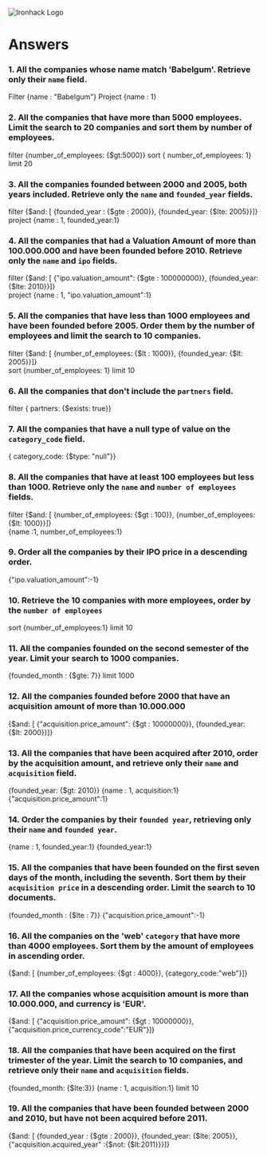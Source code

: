 ![Ironhack Logo](https://i.imgur.com/1QgrNNw.png)

# Answers

### 1. All the companies whose name match 'Babelgum'. Retrieve only their `name` field.

Filter {name : "Babelgum"}
Project {name : 1}



### 2. All the companies that have more than 5000 employees. Limit the search to 20 companies and sort them by **number of employees**.


filter {number_of_employees: {$gt:5000}}
sort { number_of_employees: 1}
limit 20

### 3. All the companies founded between 2000 and 2005, both years included. Retrieve only the `name` and `founded_year` fields.

filter {$and: [ {founded_year : {$gte : 2000}}, {founded_year: {$lte: 2005}}]} 
project {name : 1, founded_year:1}

### 4. All the companies that had a Valuation Amount of more than 100.000.000 and have been founded before 2010. Retrieve only the `name` and `ipo` fields.

filter {$and: [ {"ipo.valuation_amount": {$gte : 100000000}}, {founded_year: {$lte: 2010}}]}  
project {name : 1, "ipo.valuation_amount":1}


### 5. All the companies that have less than 1000 employees and have been founded before 2005. Order them by the number of employees and limit the search to 10 companies.

filter {$and: [ {number_of_employees: {$lt : 1000}}, {founded_year: {$lt: 2005}}]}  
sort {number_of_employees: 1}
limit 10

### 6. All the companies that don't include the `partners` field.

filter { partners: {$exists: true}}

### 7. All the companies that have a null type of value on the `category_code` field.

{ category_code: {$type: "null"}}

### 8. All the companies that have at least 100 employees but less than 1000. Retrieve only the `name` and `number of employees` fields.

filter {$and: [ {number_of_employees: {$gt : 100}}, {number_of_employees: {$lt: 1000}}]}  
{name :1, number_of_employees:1}

### 9. Order all the companies by their IPO price in a descending order.

{"ipo.valuation_amount":-1}

### 10. Retrieve the 10 companies with more employees, order by the `number of employees`

sort {number_of_employees:1}
limit 10


### 11. All the companies founded on the second semester of the year. Limit your search to 1000 companies.

{founded_month : {$gte: 7}}
limit 1000


<!-- ### 12. All the companies that have been 'deadpooled' after the third year. -->

<!-- Your Code Goes Here -->

### 12. All the companies founded before 2000 that have an acquisition amount of more than 10.000.000

{$and: [ {"acquisition.price_amount": {$gt : 10000000}}, {founded_year: {$lt: 2000}}]}  

### 13. All the companies that have been acquired after 2010, order by the acquisition amount, and retrieve only their `name` and `acquisition` field.

{founded_year: {$gt: 2010}}
{name : 1, acquisition:1}
{"acquisition.price_amount":1}

### 14. Order the companies by their `founded year`, retrieving only their `name` and `founded year`.

{name : 1, founded_year:1}
{founded_year:1}

### 15. All the companies that have been founded on the first seven days of the month, including the seventh. Sort them by their `acquisition price` in a descending order. Limit the search to 10 documents.

{founded_month : {$lte : 7}}
{"acquisition.price_amount":-1}

### 16. All the companies on the 'web' `category` that have more than 4000 employees. Sort them by the amount of employees in ascending order.

{$and: [ {number_of_employees: {$gt : 4000}}, {category_code:"web"}]}  

### 17. All the companies whose acquisition amount is more than 10.000.000, and currency is 'EUR'.

{$and: [ {"acquisition.price_amount": {$gt : 10000000}}, {"acquisition.price_currency_code":"EUR"}]}  

### 18. All the companies that have been acquired on the first trimester of the year. Limit the search to 10 companies, and retrieve only their `name` and `acquisition` fields.

{founded_month: {$lte:3}}
{name : 1, acquisition:1}
limit 10

### 19. All the companies that have been founded between 2000 and 2010, but have not been acquired before 2011.

 {$and: [ {founded_year : {$gte : 2000}}, {founded_year: {$lte: 2005}}, {"acquisition.acquired_year" :{$not:  {$lt:2011}}}]}